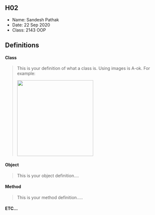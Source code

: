## H02

- Name: Sandesh Pathak
- Date: 22 Sep 2020
- Class: 2143 OOP

## Definitions

#### Class

> This is your definition of what a class is. Using images is A-ok. For example: 
>
><img src="https://ds055uzetaobb.cloudfront.net/image_optimizer/722c82aff075a14313be7fa7463f7fedad151a0a.png" width=250>


#### Object
> This is your object definition....

#### Method
> This is your method definition.....

#### ETC...
